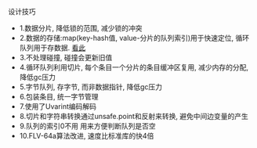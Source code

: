 设计技巧

- 1.数据分片, 降低锁的范围, 减少锁的冲突
- 2.数据的存储:map(key-hash值, value-分片的队列索引)用于快速定位, 循环队列用于存数据. [看此](https://github.com/golang/go/issues/9477)
- 3.不处理碰撞, 碰撞会更新旧值
- 4.循环队列利用切片, 每个条目一个分片的条目缓冲区复用, 减少内存的分配, 降低gc压力
- 5.字节队列, 存字节, 而非数据指针, 降低gc压力
- 6.包装条目, 统一字节管理
- 7.使用了Uvarint编码解码
- 8.切片和字符串转换通过unsafe.point和反射来转换, 避免中间边变量的产生
- 9.队列的索引0不用 用来方便判断队列是否空
- 10.FLV-64a算法改进, 速度比标准库的快4倍
